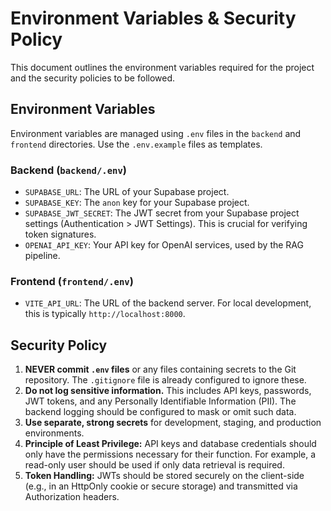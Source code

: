 # Environment Variables & Security Policy

This document outlines the environment variables required for the project and the security policies to be followed.

## Environment Variables

Environment variables are managed using `.env` files in the `backend` and `frontend` directories. Use the `.env.example` files as templates.

### Backend (`backend/.env`)

- `SUPABASE_URL`: The URL of your Supabase project.
- `SUPABASE_KEY`: The `anon` key for your Supabase project.
- `SUPABASE_JWT_SECRET`: The JWT secret from your Supabase project settings (Authentication > JWT Settings). This is crucial for verifying token signatures.
- `OPENAI_API_KEY`: Your API key for OpenAI services, used by the RAG pipeline.

### Frontend (`frontend/.env`)

- `VITE_API_URL`: The URL of the backend server. For local development, this is typically `http://localhost:8000`.

## Security Policy

1.  **NEVER commit `.env` files** or any files containing secrets to the Git repository. The `.gitignore` file is already configured to ignore these.
2.  **Do not log sensitive information.** This includes API keys, passwords, JWT tokens, and any Personally Identifiable Information (PII). The backend logging should be configured to mask or omit such data.
3.  **Use separate, strong secrets** for development, staging, and production environments.
4.  **Principle of Least Privilege:** API keys and database credentials should only have the permissions necessary for their function. For example, a read-only user should be used if only data retrieval is required.
5.  **Token Handling:** JWTs should be stored securely on the client-side (e.g., in an HttpOnly cookie or secure storage) and transmitted via Authorization headers.

